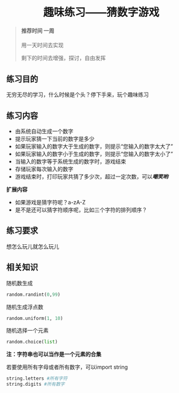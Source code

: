 # <center>趣味练习——猜数字游戏</center>

<!-- toc -->

> #### 推荐时间 一周
>
> 用一天时间去实现
>
> 剩下的时间去增强，探讨，自由发挥

## 练习目的

无穷无尽的学习，什么时候是个头？停下手来，玩个趣味练习

## 练习内容

* 由系统自动生成一个数字
* 提示玩家猜一下当前的数字是多少
* 如果玩家输入的数字大于生成的数字，则提示“您输入的数字太大了”
* 如果玩家输入的数字小于生成的数字，则提示“您输入的数字太小了”
* 当输入的数字等于系统生成的数字时，游戏结束
* 存储玩家每次输入的数字
* 游戏结束时，打印玩家共猜了多少次，超过一定次数，可以***嘲笑哟***

**扩展内容**

* 如果游戏是猜字符呢？a-zA-Z
* 是不是还可以猜字符顺序呢，比如三个字符的排列顺序？

## 练习要求

想怎么玩儿就怎么玩儿

## 相关知识

随机数生成

``` python
random.randint(0,99)
```

随机生成浮点数

``` python
random.uniform(1, 10)
```

随机选择一个元素

``` python
random.choice(list)
```

**注：字符串也可以当作是一个元素的合集**

若要使用所有字母或者所有数字，可以import string

``` python
string.letters #所有字符
string.digits #所有数字
```